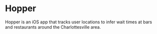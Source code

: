 # Hopper
Hopper is an iOS app that tracks user locations to infer wait times at bars and restaurants around the Charlottesville area.
